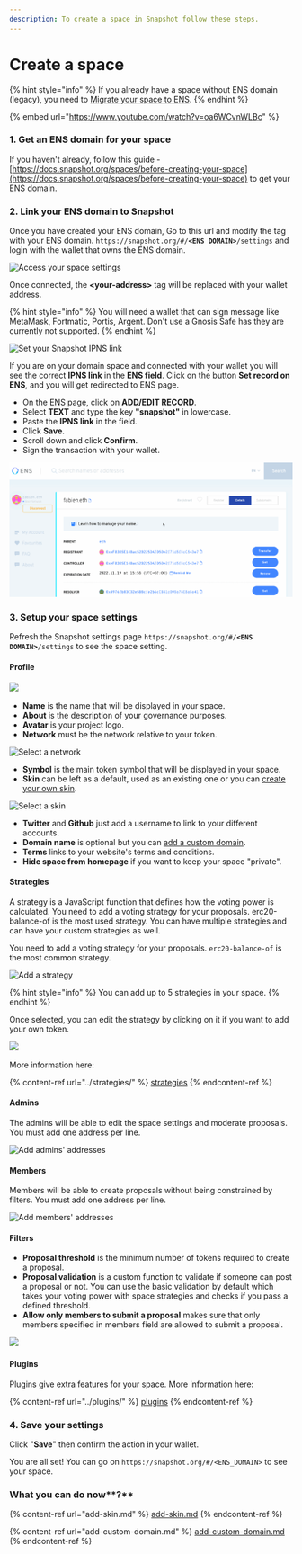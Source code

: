 ```yaml
---
description: To create a space in Snapshot follow these steps.
---
```


# Create a space

{% hint style="info" %}
If you already have a space without ENS domain (legacy), you need to [Migrate your space to ENS](https://docs.snapshot.page/spaces/migrate).
{% endhint %}

{% embed url="https://www.youtube.com/watch?v=oa6WCvnWLBc" %}

### 1. Get an ENS domain for your space

If you haven't already, follow this guide - [https://docs.snapshot.org/spaces/before-creating-your-space](https://docs.snapshot.org/spaces/before-creating-your-space) to get your ENS domain.&#x20;

### 2. Link your ENS domain to Snapshot

Once you have created your ENS domain, Go to this url and modify the tag with your ENS domain. `https://snapshot.org/#/`**`<ENS DOMAIN>`**`/settings` and login with the wallet that owns the ENS domain.

![Access your space settings](../.gitbook/assets/access-to-your-space-settings.png)

Once connected, the **\<your-address>** tag will be replaced with your wallet address.

{% hint style="info" %}
You will need a wallet that can sign message like MetaMask, Fortmatic, Portis, Argent. Don't use a Gnosis Safe has they are currently not supported.
{% endhint %}

![Set your Snapshot IPNS link](../.gitbook/assets/set-your-ipns-link.png)

If you are on your domain space and connected with your wallet you will see the correct **IPNS link** in the **ENS field**. Click on the button **Set record on ENS**, and you will get redirected to ENS page.

* On the ENS page, click on **ADD/EDIT RECORD**.
* Select **TEXT** and type the key **"snapshot"** in lowercase.
* Paste the **IPNS link** in the field.
* Click **Save**.
* Scroll down and click **Confirm**.
* Sign the transaction with your wallet.

![](<../.gitbook/assets/snapshot (2).gif>)

### **3. Setup your space settings**

Refresh the Snapshot settings page `https://snapshot.org/#/`**`<ENS DOMAIN>`**`/settings` to see the space setting.

#### Profile

![](../.gitbook/assets/profile-settings.png)

* **Name** is the name that will be displayed in your space.
* **About** is the description of your governance purposes.
* **Avatar** is your project logo.
* **Network** must be the network relative to your token.

![Select a network](../.gitbook/assets/select-a-network.png)

* **Symbol** is the main token symbol that will be displayed in your space.
* **Skin** can be left as a default, used as an existing one or you can [create your own skin](add-skin.md).

![Select a skin](../.gitbook/assets/select-a-skin.png)

* **Twitter** and **Github** just add a username to link to your different accounts.
* **Domain name** is optional but you can [add a custom domain](add-custom-domain.md).
* **Terms** links to your website's terms and conditions.
* **Hide space from homepage** if you want to keep your space "private".

#### **Strategies**

A strategy is a JavaScript function that defines how the voting power is calculated. You need to add a voting strategy for your proposals. erc20-balance-of is the most used strategy.  You can have multiple strategies and can have your custom strategies as well.&#x20;

You need to add a voting strategy for your proposals. `erc20-balance-of` is the most common strategy.

![Add a strategy](../.gitbook/assets/add-a-strategy.png)

{% hint style="info" %}
You can add up to 5 strategies in your space.
{% endhint %}

Once selected, you can edit the strategy by clicking on it if you want to add your own token.

![](../.gitbook/assets/edit-a-strategy.png)

More information here:

{% content-ref url="../strategies/" %}
[strategies](../strategies/)
{% endcontent-ref %}

#### Admins

The admins will be able to edit the space settings and moderate proposals. You must add one address per line.

![Add admins' addresses](../.gitbook/assets/add-admins-addresses.png)

#### Members

Members will be able to create proposals without being constrained by filters. You must add one address per line.

![Add members' addresses](../.gitbook/assets/add-members-addresses.png)

#### Filters

* **Proposal threshold** is the minimum number of tokens required to create a proposal.
* **Proposal validation** is a custom function to validate if someone can post a proposal or not. You can use the basic validation by default which takes your voting power with space strategies and checks if you pass a defined threshold.
* **Allow only members to submit a proposal** makes sure that only members specified in members field are allowed to submit a proposal.&#x20;

![](../.gitbook/assets/screenshot-179-.png)

#### Plugins

Plugins give extra features for your space. More information here:

{% content-ref url="../plugins/" %}
[plugins](../plugins/)
{% endcontent-ref %}

### 4. Save your settings

Click "**Save**" then confirm the action in your wallet.

You are all set! You can go on `https://snapshot.org/#/<ENS_DOMAIN>` to see your space.

### What you can do now**?**

{% content-ref url="add-skin.md" %}
[add-skin.md](add-skin.md)
{% endcontent-ref %}

{% content-ref url="add-custom-domain.md" %}
[add-custom-domain.md](add-custom-domain.md)
{% endcontent-ref %}
